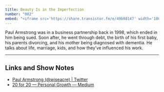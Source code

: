 ```yaml
---
title: Beauty Is in the Imperfection
number: "002"
embed: "<iframe src='https://share.transistor.fm/e/49b98147' width='100%' height='180' frameborder='0' scrolling='no' seamless='true'></iframe>"
---
```


Paul Armstrong was in a business partnership back in 1998, which ended in him being sued. Soon after, he went through debt, the birth of his first baby, his parents divorcing, and his mother being diagnosed with dementia. He talks about life, marriage, kids, and how they’ve influenced his work.

---

## Links and Show Notes

- [Paul Armstrong (@wiseacre) | Twitter
](https://twitter.com/wiseacre)
- [20 for 20 — Personal Growth — Medium](https://medium.com/keep-learning-keep-growing/20-for-20-4687ccc3cc2c)
